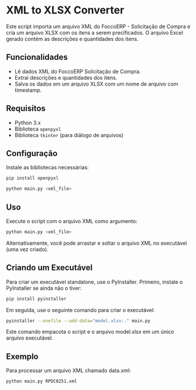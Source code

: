 # XML to XLSX Converter

Este script importa um arquivo XML do FoccoERP - Solicitação de Compra e cria um arquivo XLSX com os itens a serem precificados. O arquivo Excel gerado contém as descrições e quantidades dos itens.

## Funcionalidades

- Lê dados XML do FoccoERP Solicitação de Compra.
- Extrai descrições e quantidades dos itens.
- Salva os dados em um arquivo XLSX com um nome de arquivo com timestamp.

## Requisitos

- Python 3.x
- Biblioteca `openpyxl`
- Biblioteca `tkinter` (para diálogo de arquivos)

## Configuração

Instale as bibliotecas necessárias:

```bash
pip install openpyxl

python main.py <xml_file>

```
## Uso
Execute o script com o arquivo XML como argumento:
```bash
python main.py <xml_file>
```
Alternativamente, você pode arrastar e soltar o arquivo XML no executável (uma vez criado).

## Criando um Executável
Para criar um executável standalone, use o PyInstaller. Primeiro, instale o PyInstaller se ainda não o tiver:
```bash
pip install pyinstaller
```
Em seguida, use o seguinte comando para criar o executável:
```bash
pyinstaller --onefile --add-data="model.xlsx:." main.py
```
Este comando empacota o script e o arquivo model.xlsx em um único arquivo executável.

## Exemplo
Para processar um arquivo XML chamado data.xml:
```bash
python main.py RPDC0251.xml
```